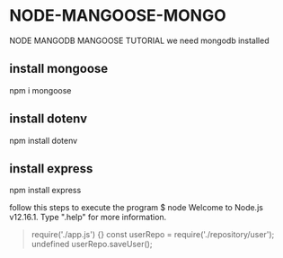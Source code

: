 # NODE-MANGOOSE-MONGO
NODE MANGODB MANGOOSE TUTORIAL
we need mongodb installed
## install mongoose
npm i mongoose
## install dotenv
npm install dotenv
## install express
npm install express

follow this steps to execute the program
$ node
Welcome to Node.js v12.16.1.
Type ".help" for more information.
> require('./app.js')
{}
> const userRepo = require('./repository/user');
undefined
> userRepo.saveUser();
